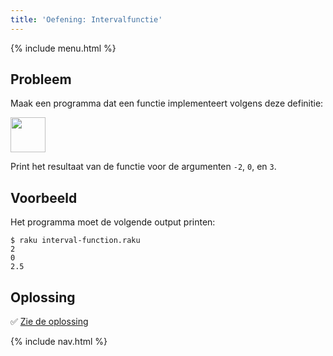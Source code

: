 ```yaml
---
title: 'Oefening: Intervalfunctie'
---
```


{% include menu.html %}

## Probleem

Maak een programma dat een functie implementeert volgens deze definitie:

<img src="f.png" style="height: 4em; width: auto" />

Print het resultaat van de functie voor de argumenten `-2`, `0`, en `3`.


## Voorbeeld

Het programma moet de volgende output printen:

```console
$ raku interval-function.raku
2
0
2.5
```

## Oplossing

✅ [Zie de oplossing](solution)

{% include nav.html %}
